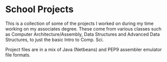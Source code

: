 # School Projects
This is a collection of some of the projects I worked on during my time working on my associates degree. These come from various classes such as Computer Architecture/Assembly, Data Structures and Advanced Data Structures, to just the basic Intro to Comp. Sci.

Project files are in a mix of Java (Netbeans) and PEP9 assembler emulator file formats.
